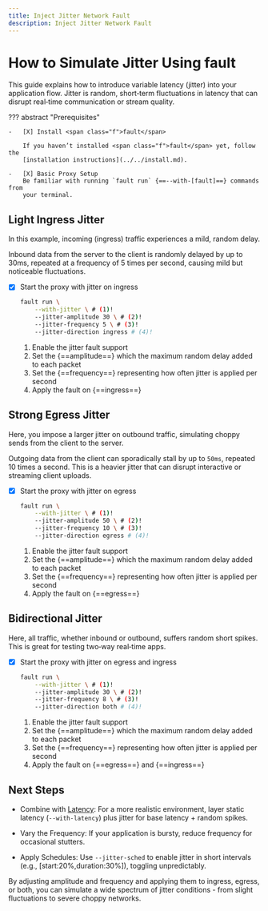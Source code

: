 ```yaml
---
title: Inject Jitter Network Fault
description: Inject Jitter Network Fault
---
```



# How to Simulate Jitter Using <span class="f">fault</span>

This guide explains how to introduce variable latency (jitter) into your
application flow. Jitter is random, short‐term fluctuations in latency that can
disrupt real‐time communication or stream quality.

??? abstract "Prerequisites"

    -   [X] Install <span class="f">fault</span>

        If you haven’t installed <span class="f">fault</span> yet, follow the
        [installation instructions](../../install.md).

    -   [X] Basic Proxy Setup
        Be familiar with running `fault run` {==--with-[fault]==} commands from
        your terminal.

## Light Ingress Jitter

In this example, incoming (ingress) traffic experiences a mild, random delay.

Inbound data from the server to the client is randomly delayed by up to 30ms,
repeated at a frequency of 5 times per second, causing mild but noticeable
fluctuations.

-   [X] Start the proxy with jitter on ingress

    ```bash
    fault run \
        --with-jitter \ # (1)!
        --jitter-amplitude 30 \ # (2)!
        --jitter-frequency 5 \ # (3)!
        --jitter-direction ingress # (4)!
    ```

    1.  Enable the jitter fault support
    2.  Set the {==amplitude==} which  the maximum random delay added to each packet
    3.  Set the {==frequency==} representing how often jitter is applied per second
    4.  Apply the fault on {==ingress==}

## Strong Egress Jitter

Here, you impose a larger jitter on outbound traffic, simulating choppy sends
from the client to the server.

Outgoing data from the client can sporadically stall by up to `50ms`, repeated
10 times a second. This is a heavier jitter that can disrupt interactive or
streaming client uploads.

-   [X] Start the proxy with jitter on egress

    ```bash
    fault run \
        --with-jitter \ # (1)!
        --jitter-amplitude 50 \ # (2)!
        --jitter-frequency 10 \ # (3)!
        --jitter-direction egress # (4)!
    ```

    1.  Enable the jitter fault support
    2.  Set the {==amplitude==} which  the maximum random delay added to each packet
    3.  Set the {==frequency==} representing how often jitter is applied per second
    4.  Apply the fault on {==egress==}

## Bidirectional Jitter

Here, all traffic, whether inbound or outbound, suffers random short spikes.
This is great for testing two‐way real‐time apps.

-   [X] Start the proxy with jitter on egress and ingress

    ```bash
    fault run \
        --with-jitter \ # (1)!
        --jitter-amplitude 30 \ # (2)!
        --jitter-frequency 8 \ # (3)!
        --jitter-direction both # (4)!
    ```

    1.  Enable the jitter fault support
    2.  Set the {==amplitude==} which  the maximum random delay added to each packet
    3.  Set the {==frequency==} representing how often jitter is applied per second
    4.  Apply the fault on {==egress==} and {==ingress==}

## Next Steps

- Combine with [Latency](./configure-latency.md): For a more realistic
  environment, layer static latency (`--with-latency`) plus jitter for base
  latency + random spikes.

- Vary the Frequency: If your application is bursty, reduce frequency for
  occasional stutters.

- Apply Schedules: Use `--jitter-sched` to enable jitter in short intervals
  (e.g., [start:20%,duration:30%]), toggling unpredictably.

By adjusting amplitude and frequency and applying them to ingress, egress, or
both, you can simulate a wide spectrum of jitter conditions - from slight
fluctuations to severe choppy networks.
